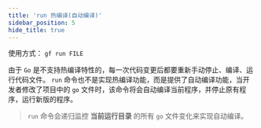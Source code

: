 ```yaml
---
title: 'run 热编译(自动编译)'
sidebar_position: 5
hide_title: true
---
```


使用方式： `gf run FILE`

由于 `Go` 是不支持热编译特性的，每一次代码变更后都要重新手动停止、编译、运行代码文件。 `run` 命令也不是实现热编译功能，而是提供了自动编译功能，当开发者修改了项目中的 `go` 文件时，该命令将会自动编译当前程序，并停止原有程序，运行新版的程序。

> `run` 命令会递归监控 **当前运行目录** 的所有 `go` 文件变化来实现自动编译。